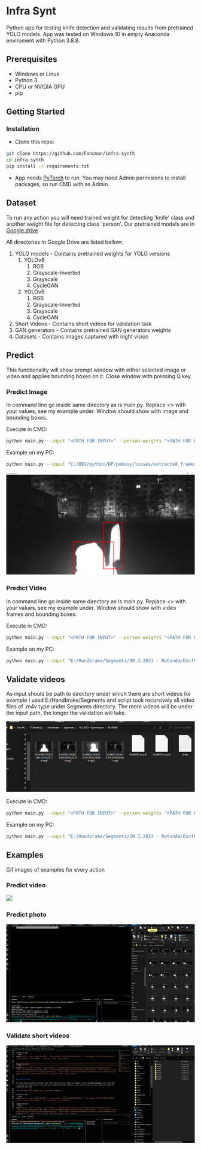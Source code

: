 # Infra Synt

Python app for testing knife detection and validating results from pretrained YOLO models. App was tested on Windows 10 in empty Anaconda enviroment with Python 3.8.8.

## Prerequisites
- Windows or Linux
- Python 3
- CPU or NVIDIA GPU
- pip

## Getting Started
### Installation

- Clone this repo:
```bash
git clone https://github.com/Fancman/infra-synth
cd infra-synth
pip install -r requirements.txt
```

- App needs [PyTorch](https://pytorch.org/get-started/locally/) to run. You may need Admin permisions to install packages, so run CMD with as Admin.

## Dataset

To run any action you will need trained weight for detecting 'knife' class and another weight file for detecting class 'person'. Our pretrained models are in [Google drive](https://drive.google.com/drive/folders/1upL1yKbS4b1rHjmJRKnmwK5Gpqcd47Iv?usp=sharing) 

All directories in Google Drive are listed bellow:

1. YOLO models - Contains pretrained weights for YOLO versions
	1. YOLOv8
		1. RGB
		2. Grayscale-Inverted
		3. Grayscale
		4. CycleGAN
	2. YOLOv5
		1. RGB
		2. Grayscale-Inverted
		3. Grayscale
		4. CycleGAN
2. Short Videos - Contains short videos for validation task 
3. GAN generators - Contains pretrained GAN generators weights
4. Datasets - Contains images captured with night vision


## Predict

This functionality will show prompt window with either selected image or video and applies bounding boxes on it. Close window with pressing Q key.

### Predict Image

In command line go inside same directory as is main.py. Replace <> with your values, see my example under. Window should show with image and bounding boxes.

Execute in CMD:
```bash
python main.py --input "<PATH FOR INPUT>" --person-weights "<PATH FOR PERSON WEIGHTS>" --knife-weights "<PATH FOR KNIFE WEIGHTS>" --model-version "<YOLO VERSION>" --file-type "photo" --task "predict"
```

Example on my PC:
```bash
python main.py --input "C:/DEV/python/DP/pokusy/losses/extracted_frames/25.jpg" --person-weights "C:/DEV/python/DP/cuda_yolo/runs/train/exp22/weights/best.pt" --knife-weights "C:/DEV/python/DP/Odovzdanie/YOLO detekcia/YOLOv8/Grayscale/weights/best.pt" --model-version "yolov8" --file-type "photo" --task "predict"
```

<img src='images/Predict_example.PNG'>

### Predict Video

In command line go inside same directory as is main.py. Replace <> with your values, see my example under. Window should show with video frames and bounding boxes.

Execute in CMD:
```bash
python main.py --input "<PATH FOR INPUT>" --person-weights "<PATH FOR PERSON WEIGHTS>" --knife-weights "<PATH FOR KNIFE WEIGHTS>" --model-version "<YOLO VERSION>" --file-type "video" --task "predict"
```

Example on my PC:
```bash
python main.py --input "E:/Handbrake/Segments/20.3.2023 - Rotunda/Dscf0001/Dscf0001-00.01.04.429-00.01.22.688-seg1.m4v" --person-weights "C:/DEV/python/DP/cuda_yolo/runs/train/exp22/weights/best.pt" --knife-weights "C:/DEV/python/DP/Odovzdanie/YOLO detekcia/YOLOv8/Grayscale/weights/best.pt" --model-version "yolov8" --file-type "video" --task "predict"
```

## Validate videos

As input should be path to directory under which there are short videos for example I used E:/Handbrake/Segments and script took recursively all video files of .m4v type under Segments directory. The more videos will be under the input path, the longer the validation will take.

<img src='images/Path_example.PNG'>

Execute in CMD:
```bash
python main.py --input "<PATH FOR INPUT>" --person-weights "<PATH FOR PERSON WEIGHTS>" --knife-weights "<PATH FOR KNIFE WEIGHTS>" --model-version "<YOLO VERSION>" --file-type "video" --task "validate"
```
Example on my PC:
```bash
python main.py --input "E:/Handbrake/Segments/20.3.2023 - Rotunda/Dscf0001/Dscf0001-00.01.04.429-00.01.22.688-seg1.m4v" --person-weights "C:/DEV/python/DP/cuda_yolo/runs/train/exp22/weights/best.pt" --knife-weights "C:/DEV/python/DP/Odovzdanie/YOLO detekcia/YOLOv8/Grayscale/weights/best.pt" --model-version "yolov8" --file-type "video" --task "validate"
```


## Examples

Gif images of examples for every action

### Predict video

<img src='images/predict_video_recording.gif'>

### Predict photo

<img src='images/predict_photo_recording.gif'>

### Validate short videos

<img src='images/validation_recording.gif'>